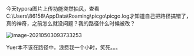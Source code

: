 今天typora图片上传功能突然抽风，查看C:\Users\86158\AppData\Roaming\picgo\picgo.log才知道自己把路径搞错了，真的神奇，之前怎么就没问题？我的路径什么时候被改？

![image-20210503093733253](https://gitee.com/YuerryHUAHUA/figure/raw/master/img/20210503093736.png)

Yuer本不该在路径中，浪费我一个小时，笑死。。。

